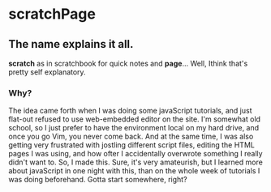 # scratchPage

## The name explains it all.
**scratch** as in scratchbook for quick notes and **page**... Well, Ithink that's pretty self explanatory.

### Why?
The idea came forth when I was doing some javaScript tutorials, and just flat-out refused to use web-embedded editor on the site. I'm somewhat old school, so I just prefer to have the environment local on my hard drive, and once you go Vim, you never come back.
And at the same time, I was also getting very frustrated with jostling different script files, editing the HTML pages I was using, and how ofter I accidentally overwrote something I really didn't want to.
So, I made this. Sure, it's very amateurish, but I learned more about javaScript in one night with this, than on the whole week of tutorials I was doing beforehand. Gotta start somewhere, right?
